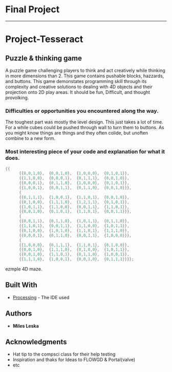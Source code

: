 # Final Project
__________________

# Project-Tesseract
##   Puzzle & thinking game 

A puzzle game challenging players to think and act creatively while thinking in more dimensions than 2. This game contains pushable blocks, hazzards, and buttons. This game demonstates programming skill through its complexity and creative solutions to dealing with 4D objects and their projection onto 2D play areas. It should be fun, Difficult, and thought provolking.

### Difficulties or opportunities you encountered along the way.

The toughest part was mostly the level design.
  This just takes a lot of time.
For a while cubes could be pushed through wall to turn them to buttons.
  As you might know things are things and they often colide, but unoften combine to a new form.

### Most interesting piece of your code and explanation for what it does.

```java
{{
      {{0,0,1,0},  {0,0,1,0},  {1,0,0,0},  {0,1,0,1}},
      {{1,1,0,0},  {0,0,0,1},  {0,1,1,1},  {0,0,1,0}},
      {{0,0,0,1},  {0,1,1,0},  {1,0,0,0},  {0,1,0,1}},
      {{1,0,0,1},  {0,0,1,1},  {0,1,1,0},  {0,0,1,0}}},
      {
      {{0,1,1,1},  {1,0,0,1},  {1,1,0,1},  {0,0,1,0}},
      {{0,1,0,0},  {1,1,1,0},  {1,2,1,1},  {0,1,0,1}},
      {{1,0,1,1},  {1,1,0,0},  {0,0,1,1},  {1,1,0,1}},
      {{0,0,1,0},  {0,1,0,1},  {1,1,0,1},  {0,0,1,1}}},
      {
      {{0,0,1,1},  {0,1,1,0},  {1,0,1,1},  {0,1,1,0}},
      {{1,1,0,1},  {0,0,1,1},  {1,1,0,0},  {1,0,1,1}},
      {{0,1,0,0},  {1,0,1,0},  {1,1,0,1},  {1,1,1,0}},
      {{0,0,0,1},  {0,1,1,0},  {0,0,1,1},  {1,0,0,0}}},
      {
      {{1,0,0,0},  {0,1,1,1},  {1,1,0,1},  {0,1,0,0}},
      {{0,0,1,0},  {1,1,1,0},  {0,1,0,0},  {1,0,1,1}},
      {{0,0,1,0},  {1,1,0,1},  {0,1,1,0},  {1,0,0,1}},
      {{1,1,1,0},  {1,0,0,1},  {0,0,1,0},  {0,1,1,1}}}};
```
ezmple 4D maze.
## Built With

* [Processing](https://processing.org/) - The IDE used

## Authors

* **Miles Leska** 

## Acknowledgments

* Hat tip to the compsci class for their help testing
* Inspiration and thaks for Ideas to FLOWGD & Portal(valve)
* etc
